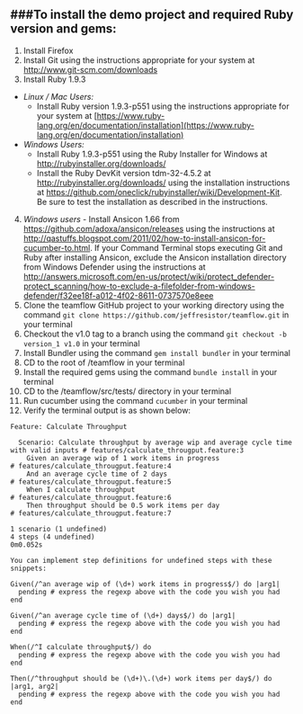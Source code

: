 ###To install the demo project and required Ruby version and gems:
---------------------------------------------------------------
1.  Install Firefox
2.  Install Git using the instructions appropriate for your system at http://www.git-scm.com/downloads
3.  Install Ruby 1.9.3
  - *Linux / Mac Users:*
    - Install Ruby version 1.9.3-p551 using the instructions appropriate for your system at [https://www.ruby-lang.org/en/documentation/installation](https://www.ruby-lang.org/en/documentation/installation)
  - *Windows Users:* 
    - Install Ruby 1.9.3-p551 using the Ruby Installer for Windows at http://rubyinstaller.org/downloads/
    - Install the Ruby DevKit version tdm-32-4.5.2 at http://rubyinstaller.org/downloads/ using the installation instructions at https://github.com/oneclick/rubyinstaller/wiki/Development-Kit. Be sure to test the installation as described in the instructions.
4.  *Windows users* - Install Ansicon 1.66 from https://github.com/adoxa/ansicon/releases using the instructions at http://qastuffs.blogspot.com/2011/02/how-to-install-ansicon-for-cucumber-to.html. If your Command Terminal stops executing Git and Ruby after installing Ansicon, exclude the Ansicon installation directory from Windows Defender using the instructions at http://answers.microsoft.com/en-us/protect/wiki/protect_defender-protect_scanning/how-to-exclude-a-filefolder-from-windows-defender/f32ee18f-a012-4f02-8611-0737570e8eee
5.  Clone the teamflow GitHub project to your working directory using the command `git clone https://github.com/jeffresistor/teamflow.git` in your terminal
6. Checkout the v1.0 tag to a branch using the command `git checkout -b version_1 v1.0` in your terminal
7.  Install Bundler using the command `gem install bundler` in your terminal
8.  CD to the root of /teamflow in your terminal
9.  Install the required gems using the command `bundle install` in your terminal
10.  CD to the /teamflow/src/tests/ directory in your terminal
11. Run cucumber using the command `cucumber` in your terminal
12. Verify the terminal output is as shown below:

```
Feature: Calculate Throughput

  Scenario: Calculate throughput by average wip and average cycle time with valid inputs # features/calculate_througput.feature:3
    Given an average wip of 1 work items in progress                                     # features/calculate_througput.feature:4
    And an average cycle time of 2 days                                                  # features/calculate_througput.feature:5
    When I calculate throughput                                                          # features/calculate_througput.feature:6
    Then throughput should be 0.5 work items per day                                     # features/calculate_througput.feature:7

1 scenario (1 undefined)
4 steps (4 undefined)
0m0.052s

You can implement step definitions for undefined steps with these snippets:

Given(/^an average wip of (\d+) work items in progress$/) do |arg1|
  pending # express the regexp above with the code you wish you had
end

Given(/^an average cycle time of (\d+) days$/) do |arg1|
  pending # express the regexp above with the code you wish you had
end

When(/^I calculate throughput$/) do
  pending # express the regexp above with the code you wish you had
end

Then(/^throughput should be (\d+)\.(\d+) work items per day$/) do |arg1, arg2|
  pending # express the regexp above with the code you wish you had
end
```
